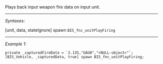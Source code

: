 Plays back input weapon fire data on input unit.


---
*Syntaxes:*

[unit, data, stateIgnore] spawn `BIS_fnc_unitPlayFiring`

---
*Example 1:*

```sqf
private _capturedFireData = `2.135,"GAU8","<NULL-object>"`;
[BIS_Vehicle, _capturedData, true] spawn BIS_fnc_unitPlayFiring;
```